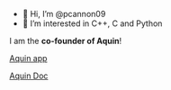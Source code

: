 - 👋 Hi, I’m @pcannon09
- 👀 I’m interested in C++, C and Python

I am the **co-founder of Aquin**!

[Aquin app](https://www.aquin.app/)

[Aquin Doc](https://doc.aquin.app/)
